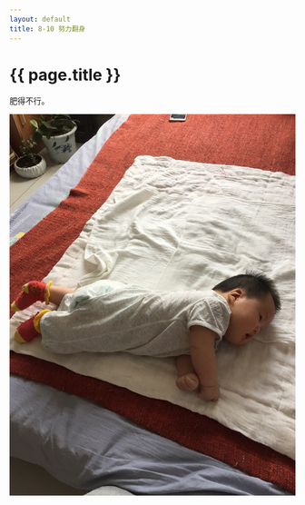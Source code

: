 ```yaml
---
layout: default
title: 8-10 努力翻身
---
```


# {{ page.title }}
肥得不行。

![是不是很像富贵](/assets/img/8-10努力翻身.jpg)
